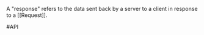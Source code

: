 A "response" refers to the data sent back by a server to a client in response to a [[Request]].

#API